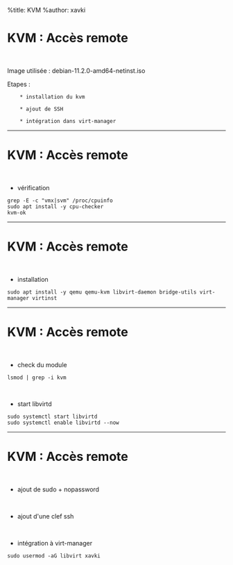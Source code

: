 %title: KVM
%author: xavki


# KVM : Accès remote


<br>

Image utilisée : debian-11.2.0-amd64-netinst.iso

Etapes :

		* installation du kvm

		* ajout de SSH

		* intégration dans virt-manager

-------------------------------------------------------------------

# KVM : Accès remote


<br>

* vérification

```
grep -E -c "vmx|svm" /proc/cpuinfo
sudo apt install -y cpu-checker
kvm-ok
```

-------------------------------------------------------------------

# KVM : Accès remote

<br>

* installation

```
sudo apt install -y qemu qemu-kvm libvirt-daemon bridge-utils virt-manager virtinst
```

-------------------------------------------------------------------

# KVM : Accès remote

<br>

* check du module

```
lsmod | grep -i kvm
```


<br>

* start libvirtd

```
sudo systemctl start libvirtd
sudo systemctl enable libvirtd --now
```

-------------------------------------------------------------------

# KVM : Accès remote

<br>

* ajout de sudo + nopassword

<br>

* ajout d'une clef ssh

<br>

* intégration à virt-manager

```
sudo usermod -aG libvirt xavki
```
